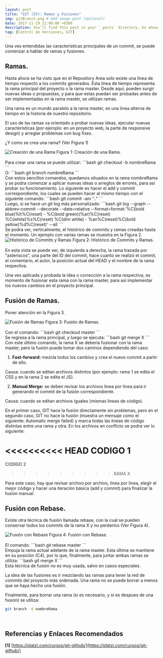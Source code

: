```yaml
---
layout: post
title: "GIT (IV): Ramas y Fusiones"
img: gitBranch.png # Add image post (optional)
date: 2017-11-29 21:00:00 +0300
description: You’ll find this post in your `_posts` directory. Go ahead and edit it and re-build the site to see your changes. # Add post description (optional)
tag: [Control de Versiones, GIT]
---
```

Una ves entendidas las características principales de un commit, se puede comenzar a hablar de ramas y fusiones.

## Ramas.

Hasta ahora se ha visto que en el Repository Area solo existe una linea de tiempo respecto a los commits generados. Esta linea de tiempo representa la rama principal del proyecto o la rama master. Desde aquí, pueden surgir nuevas ideas o propuestas, y para que estas puedan ser probadas antes de ser implementadas en la rama master, se utilizan ramas.

Una rama es un mundo paralelo a la rama master, es una linea alterna de tiempo en la historia de nuestro repositorio.

El uso de las ramas va orientado a probar nuevas ideas, ejecutar nuevas características (por ejemplo: en un proyecto web, la parte de responsive design) y arreglar problemas con bug fixes.

¿Y como se crea una rama? (Ver Figura 1)

<div class="img_post_container">
<img class="img_post" src="https://imgur.com/uCwWi7y.png" alt="Creación de una Rama">
Figura 1: Creación de una Rama.
</div>
<br/>
Para crear una rama se puede utilizar:
```bash
git checkout -b nombreRama
```
<br/>
O:
```bash
git branch nombreRama
```
<br/>
Con estos sencillos comandos, quedamos situados en la rama nombreRama y se podra comenzar a aplicar nuevas ideas o arreglos de errores, para así probar su funcionamiento. Lo siguiente es hacer el add y commit correspondiente, los cuales se pueden hacer al mismo tiempo con el siguiente comando:
```bash
git commit -am ".."
```
<br/>
Luego, si se hace un git log más personalizado:
```bash
git log --graph --abbrev-commit --decorate --date=relative --format=format:'%C(bold blue)%h%C(reset) - %C(bold green)(%ar)%C(reset) %C(white)%s%C(reset) %C(dim white) - %an%C(reset)%C(bold yellow)%d%C(reset)' --all
```
<br/>
Se podra ver, verticalmente, el histórico de commits y ramas creadas hasta el momento. Un ejemplo con varias ramas se muestra en la Figura 2.

<div class="img_post_container">
<img class="img_post" src="https://imgur.com/JNvz4SH.png" alt="Histórico de Commits y Ramas">
Figura 2: Histórico de Commits y Ramas.
</div>
<br/>
En esta vista se puede ver, de izquierda a derecha, la rama trazada por "asteriscos", una parte del ID del commit, hace cuanto se realizó el commit, el comentario, el autor, la posición actual del HEAD y el nombre de la rama respectiva.

Una ves aplicada y probada la idea o corrección a la rama respectiva, es momento de fusionar esta rama con la rama master, para así implementar los nuevos cambios en el proyecto principal.

## Fusión de Ramas.

Poner atención en la Figura 3.

<div class="img_post_container">
<img class="img_post" src="https://imgur.com/JlQIhcR.png" alt="Fusión de Ramas">
Figura 3: Fusión de Ramas.
</div>
<br/>
Con el comando:
```bash
git checkout master
```
<br/>
Se regresa a la rama principal, y luego se ejecuta:
```bash
git merge X
```
<br/>
Con este último comando, la rama X se deberia fusionar con la rama master, pero la fusión puede tomar dos caminos dependiendo del caso:

1. **Fast-forward:** mezcla todos los cambios y crea el nuevo commit a partir de ello.

Causa: cuando se editan archivos distintos (por ejemplo: rama 1 se edita el CSS y en la rama 2 se edita el JS).

2. **Manual Merge:** se deben revisar los archivos linea por linea para ir generando el commit de la fusión correspondiente.

Causa: cuando se editan archivos iguales (mismas lineas de código).

En el primer caso, GIT hace la fusión directamente sin problemas, pero en el segundo caso, GIT no hace la fusión (muestra un mensaje como el siguiente: Automatic merge failed) y marca todas las lineas de código distintas entre una rama y otra. En los archivos en conflicto se podra ver lo siguiente:

<<<<<<<<<< HEAD
CODIGO 1
===============
CODIGO 2
>>>>>>>>> RAMA X

Para este caso, hay que revisar archivo por archivo, linea por linea, elegír el mejor código y hacer una iteración básica (add y commit) para finalizar la fusión manual.

## Fusión con Rebase.

Existe otra técnica de fusión llamada rebase, con la cual se pueden conservar todos los commits de la rama X y no perderlos (Ver Figura 4).

<div class="img_post_container">
<img class="img_post" src="https://imgur.com/og8ofOl.png" alt="Fusión con Rebase">
Figura 4: Fusión con Rebase.
</div>
<br/>
El comando:
```bash
git rebase master
```
<br/>
Empuja la rama actual adelante de la rama master. Esta última se mantiene en su posición (C4), por lo que, finalmente, para juntar ambas ramas se utiliza:
```bash
git merge X
```
<br/>
Esta técnica de fusión no es muy usada, salvo en casos especiales.

La idea de las fusiones es ir mezclando las ramas para tener la red de commits del proyecto más ordenada. Una rama no se puede borrar a menos que se haya hecho una fusión.

Finalmente, para borrar una rama (si es necesario, y si es despues de una fusión) se utiliza:
```bash
git branch -d nombreRama
```
<br/>

## Referencias y Enlaces Recomendados

**[1]** [https://platzi.com/cursos/git-github/](https://platzi.com/cursos/git-github/)
